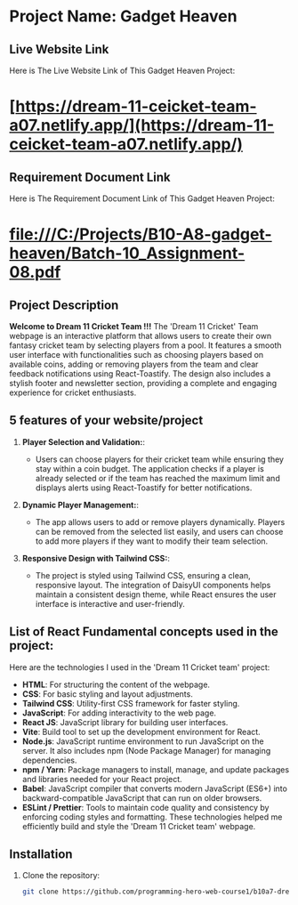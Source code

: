 # Project Name: Gadget Heaven


## Live Website Link
Here is The Live Website Link of This Gadget Heaven Project:
# [https://dream-11-ceicket-team-a07.netlify.app/](https://dream-11-ceicket-team-a07.netlify.app/)


## Requirement Document Link
Here is The Requirement Document Link of This Gadget Heaven Project:
# [file:///C:/Projects/B10-A8-gadget-heaven/Batch-10_Assignment-08.pdf](file:///C:/Projects/B10-A8-gadget-heaven/Batch-10_Assignment-08.pdf)


## Project Description
**Welcome to Dream 11 Cricket Team !!!** The 'Dream 11 Cricket' Team webpage is an interactive platform that allows users to create their own fantasy cricket team by selecting players from a pool. It features a smooth user interface with functionalities such as choosing players based on available coins, adding or removing players from the team and clear feedback notifications using React-Toastify. The design also includes a stylish footer and newsletter section, providing a complete and engaging experience for cricket enthusiasts.

## 5 features of your website/project
1. **Player Selection and Validation:**:
   - Users can choose players for their cricket team while ensuring they stay within a coin budget. The application checks if a player is already selected or if the team has reached the maximum limit and displays alerts using React-Toastify for better notifications.

2. **Dynamic Player Management:**:
   - The app allows users to add or remove players dynamically. Players can be removed from the selected list easily, and users can choose to add more players if they want to modify their team selection.

3. **Responsive Design with Tailwind CSS:**:
   - The project is styled using Tailwind CSS, ensuring a clean, responsive layout. The integration of DaisyUI components helps maintain a consistent design theme, while React ensures the user interface is interactive and user-friendly.

## List of React Fundamental concepts used in the project:
Here are the technologies I used in the 'Dream 11 Cricket team' project:
- **HTML**: For structuring the content of the webpage.
- **CSS**: For basic styling and layout adjustments.
- **Tailwind CSS**: Utility-first CSS framework for faster styling.
- **JavaScript**: For adding interactivity to the web page.
- **React JS**: JavaScript library for building user interfaces.
- **Vite**: Build tool to set up the development environment for React.
- **Node.js**: JavaScript runtime environment to run JavaScript on the server. It also includes npm (Node Package Manager) for managing dependencies.
- **npm / Yarn**: Package managers to install, manage, and update packages and libraries needed for your React project.
- **Babel**: JavaScript compiler that converts modern JavaScript (ES6+) into backward-compatible JavaScript that can run on older browsers.
- **ESLint / Prettier**: Tools to maintain code quality and consistency by enforcing coding styles and formatting.
These technologies helped me efficiently build and style the 'Dream 11 Cricket team' webpage.



## Installation
1. Clone the repository:
   ```bash
   git clone https://github.com/programming-hero-web-course1/b10a7-dream-11-SK-Jabed.git